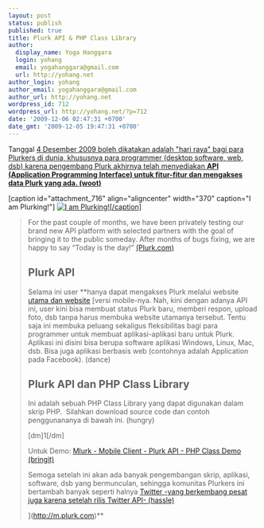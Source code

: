 ```yaml
---
layout: post
status: publish
published: true
title: Plurk API & PHP Class Library
author:
  display_name: Yoga Hanggara
  login: yohang
  email: yogahanggara@gmail.com
  url: http://yohang.net
author_login: yohang
author_email: yogahanggara@gmail.com
author_url: http://yohang.net
wordpress_id: 712
wordpress_url: http://yohang.net/?p=712
date: '2009-12-06 02:47:31 +0700'
date_gmt: '2009-12-05 19:47:31 +0700'
---
```

Tanggal [4 Desember 2009 boleh dikatakan adalah "hari raya" bagi para](http://blog.plurk.com/2009/12/04/plurk-api-service/) [Plurkers di dunia, khususnya para programmer (desktop software, web, dsb) karena pengembang Plurk akhirnya telah menyediakan **API (Application Programming Interface) untuk fitur-fitur dan mengakses data Plurk yang ada. (woot)**](http://www.plurk.com)

[caption id="attachment\_716" align="aligncenter" width="370" caption="I am Plurking!"] [![I am Plurking!](http://yohang.net/wp-content/uploads/2009/12/plurk_main2-370x232.jpg "I am Plurking!")[/caption]](http://yohang.net/wp-content/uploads/2009/12/plurk_main2.jpg)

> For the past couple of months, we have been privately testing our brand new API platform with selected partners with the goal of bringing it to the public someday. After months of bugs fixing, we are happy to say “Today is the day!” [(Plurk.com)](http://blog.plurk.com/2009/12/04/plurk-api-service/)
> 
> ## Plurk API  
> Selama ini user **hanya dapat mengakses Plurk melalui website [utama dan website](http://www.plurk.com) [versi mobile-nya. Nah, kini dengan adanya API ini, user kini bisa membuat status Plurk baru, memberi respon, upload foto, dsb tanpa harus membuka website utamanya tersebut. Tentu saja ini membuka peluang sekaligus fleksibilitas bagi para programmer untuk membuat aplikasi-aplikasi baru untuk Plurk. Aplikasi ini disini bisa berupa software aplikasi Windows, Linux, Mac, dsb. Bisa juga aplikasi berbasis web (contohnya adalah Application pada Facebook). (dance)
> ## Plurk API dan PHP Class Library  
> Ini adalah sebuah PHP Class Library yang dapat digunakan dalam skrip PHP.&nbsp; Silahkan download source code dan contoh penggunananya di bawah ini. (hungry)
> 
> [dm]1[/dm]
> 
> Untuk Demo: [Mlurk - Mobile Client - Plurk API - PHP Class Demo (bringit)](http://mlurk.co.cc/)
> 
> Semoga setelah ini akan ada banyak pengembangan skrip, aplikasi, software, dsb yang bermunculan, sehingga komunitas Plurkers ini bertambah banyak seperti halnya [Twitter -yang berkembang pesat juga karena setelah rilis Twitter API- (hassle)](http://www.twitter.com)
> 
> ](http://m.plurk.com)**